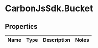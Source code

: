# CarbonJsSdk.Bucket

## Properties

Name | Type | Description | Notes
------------ | ------------- | ------------- | -------------


